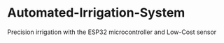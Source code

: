 # Automated-Irrigation-System
Precision irrigation with the ESP32 microcontroller and Low-Cost sensor 
